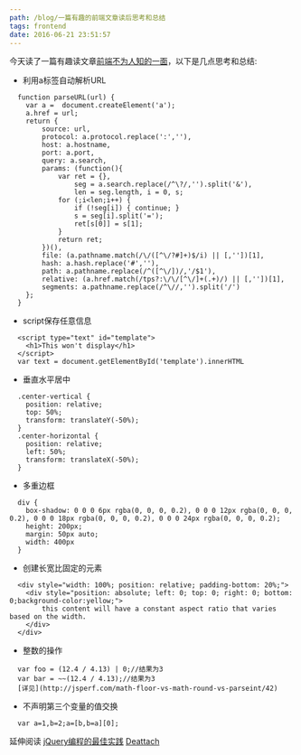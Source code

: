 ```yaml
---
path: /blog/一篇有趣的前端文章读后思考和总结
tags: frontend
date: 2016-06-21 23:51:57
---
```


今天读了一篇有趣读文章[前端不为人知的一面](http://www.cnblogs.com/Wayou/p/things_you_dont_know_about_frontend.html?hmsr=toutiao.io&utm_medium=toutiao.io&utm_source=toutiao.io)，以下是几点思考和总结:

* 利用a标签自动解析URL
```
  function parseURL(url) {
    var a =  document.createElement('a');
    a.href = url;
    return {
        source: url,
        protocol: a.protocol.replace(':',''),
        host: a.hostname,
        port: a.port,
        query: a.search,
        params: (function(){
            var ret = {},
                seg = a.search.replace(/^\?/,'').split('&'),
                len = seg.length, i = 0, s;
            for (;i<len;i++) {
                if (!seg[i]) { continue; }
                s = seg[i].split('=');
                ret[s[0]] = s[1];
            }
            return ret;
        })(),
        file: (a.pathname.match(/\/([^\/?#]+)$/i) || [,''])[1],
        hash: a.hash.replace('#',''),
        path: a.pathname.replace(/^([^\/])/,'/$1'),
        relative: (a.href.match(/tps?:\/\/[^\/]+(.+)/) || [,''])[1],
        segments: a.pathname.replace(/^\//,'').split('/')
    };
  }
```
* script保存任意信息
```
  <script type="text" id="template">
    <h1>This won't display</h1>
  </script>
  var text = document.getElementById('template').innerHTML
```

* 垂直水平居中
```
  .center-vertical {
    position: relative;
    top: 50%;
    transform: translateY(-50%);
  }
  .center-horizontal {
    position: relative;
    left: 50%;
    transform: translateX(-50%);
  }
```

* 多重边框
```
  div {
    box-shadow: 0 0 0 6px rgba(0, 0, 0, 0.2), 0 0 0 12px rgba(0, 0, 0, 0.2), 0 0 0 18px rgba(0, 0, 0, 0.2), 0 0 0 24px rgba(0, 0, 0, 0.2);
    height: 200px;
    margin: 50px auto;
    width: 400px
  }
```

* 创建长宽比固定的元素
```
  <div style="width: 100%; position: relative; padding-bottom: 20%;">
    <div style="position: absolute; left: 0; top: 0; right: 0; bottom: 0;background-color:yellow;">
        this content will have a constant aspect ratio that varies based on the width.
    </div>
  </div>
```

* 整数的操作
```
  var foo = (12.4 / 4.13) | 0;//结果为3
  var bar = ~~(12.4 / 4.13);//结果为3
  [详见](http://jsperf.com/math-floor-vs-math-round-vs-parseint/42)
```

* 不声明第三个变量的值交换
```
  var a=1,b=2;a=[b,b=a][0];
```

延伸阅读
[jQuery编程的最佳实践](http://www.cnblogs.com/Wayou/p/jquery_best_practise.html)
[Deattach](http://learn.jquery.com/performance/detach-elements-before-work-with-them/)
